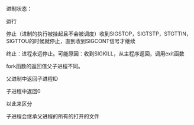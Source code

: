 进制状态：

运行

停止（进制的执行被挂起且不会被调度）收到SIGSTOP，SIGTSTP，STGTTIN，SIGTTOU的时候就停止，直到收到SIGCONT信号才继续

终止：进程永远停止。可能原因：收到SIGKILL，从主程序返回，调用exit函数

fork函数的返回值父子进程不同。

父进制中返回子进程ID

子进程中返回0

以此来区分

子进程会继承父进程的所有的打开的文件



